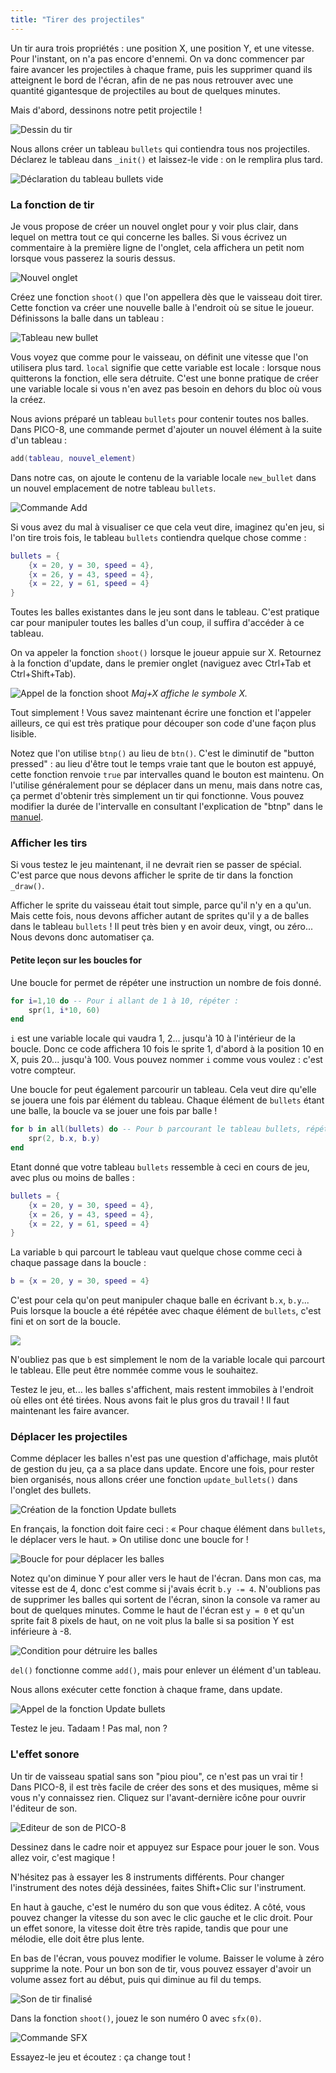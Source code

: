 ```yaml
---
title: "Tirer des projectiles"
---
```


Un tir aura trois propriétés : une position X, une position Y, et une vitesse. Pour l'instant, on n'a pas encore d'ennemi. On va donc commencer par faire avancer les projectiles à chaque frame, puis les supprimer quand ils atteignent le bord de l'écran, afin de ne pas nous retrouver avec une quantité gigantesque de projectiles au bout de quelques minutes.

Mais d'abord, dessinons notre petit projectile !

![Dessin du tir](./dessin-du-tir.png)

Nous allons créer un tableau `bullets` qui contiendra tous nos projectiles. Déclarez le tableau dans `_init()` et laissez-le vide : on le remplira plus tard.

![Déclaration du tableau bullets vide](./tableau-bullets-vide.png)

### La fonction de tir

Je vous propose de créer un nouvel onglet pour y voir plus clair, dans lequel on mettra tout ce qui concerne les balles. Si vous écrivez un commentaire à la première ligne de l'onglet, cela affichera un petit nom lorsque vous passerez la souris dessus.

![Nouvel onglet](./fonction-shoot.png)

Créez une fonction `shoot()` que l'on appellera dès que le vaisseau doit tirer. Cette fonction va créer une nouvelle balle à l'endroit où se situe le joueur. Définissons la balle dans un tableau :

![Tableau new bullet](./new-bullet.png)

Vous voyez que comme pour le vaisseau, on définit une vitesse que l'on utilisera plus tard. `local` signifie que cette variable est locale : lorsque nous quitterons la fonction, elle sera détruite. C'est une bonne pratique de créer une variable locale si vous n'en avez pas besoin en dehors du bloc où vous la créez.

Nous avions préparé un tableau `bullets` pour contenir toutes nos balles. Dans PICO-8, une commande permet d'ajouter un nouvel élément à la suite d'un tableau :

```lua
add(tableau, nouvel_element)
```

Dans notre cas, on ajoute le contenu de la variable locale `new_bullet` dans un nouvel emplacement de notre tableau `bullets`.

![Commande Add](./commande-add.png)

Si vous avez du mal à visualiser ce que cela veut dire, imaginez qu'en jeu, si l'on tire trois fois, le tableau `bullets` contiendra quelque chose comme :

```lua
bullets = {
    {x = 20, y = 30, speed = 4},
    {x = 26, y = 43, speed = 4},
    {x = 22, y = 61, speed = 4}
}
```

Toutes les balles existantes dans le jeu sont dans le tableau. C'est pratique car pour manipuler toutes les balles d'un coup, il suffira d'accéder à ce tableau.

On va appeler la fonction `shoot()` lorsque le joueur appuie sur X. Retournez à la fonction d'update, dans le premier onglet (naviguez avec Ctrl+Tab et Ctrl+Shift+Tab).

![Appel de la fonction shoot](./appel-fonction-shoot.png)
*Maj+X affiche le symbole X.*

Tout simplement ! Vous savez maintenant écrire une fonction et l'appeler ailleurs, ce qui est très pratique pour découper son code d'une façon plus lisible.

Notez que l'on utilise `btnp()` au lieu de `btn()`. C'est le diminutif de "button pressed" : au lieu d'être tout le temps vraie tant que le bouton est appuyé, cette fonction renvoie `true` par intervalles quand le bouton est maintenu. On l'utilise généralement pour se déplacer dans un menu, mais dans notre cas, ça permet d'obtenir très simplement un tir qui fonctionne. Vous pouvez modifier la durée de l'intervalle en consultant l'explication de "btnp" dans le [manuel](https://www.lexaloffle.com/pico-8.php?page=manual#main_div:~:text=btnp%20%5Bi%20%5Bp%5D%5D).

### Afficher les tirs

Si vous testez le jeu maintenant, il ne devrait rien se passer de spécial. C'est parce que nous devons afficher le sprite de tir dans la fonction `_draw()`.

Afficher le sprite du vaisseau était tout simple, parce qu'il n'y en a qu'un. Mais cette fois, nous devons afficher autant de sprites qu'il y a de balles dans le tableau `bullets` ! Il peut très bien y en avoir deux, vingt, ou zéro... Nous devons donc automatiser ça.

#### Petite leçon sur les boucles for

Une boucle for permet de répéter une instruction un nombre de fois donné.

```lua
for i=1,10 do -- Pour i allant de 1 à 10, répéter :
    spr(1, i*10, 60)
end
```

`i` est une variable locale qui vaudra 1, 2... jusqu'à 10 à l'intérieur de la boucle. Donc ce code affichera 10 fois le sprite 1, d'abord à la position 10 en X, puis 20... jusqu'à 100. Vous pouvez nommer `i` comme vous voulez : c'est votre compteur.

Une boucle for peut également parcourir un tableau. Cela veut dire qu'elle se jouera une fois par élément du tableau. Chaque élément de `bullets` étant une balle, la boucle va se jouer une fois par balle !

```lua
for b in all(bullets) do -- Pour b parcourant le tableau bullets, répéter :
    spr(2, b.x, b.y)
end
```

Etant donné que votre tableau `bullets` ressemble à ceci en cours de jeu, avec plus ou moins de balles :

```lua
bullets = {
    {x = 20, y = 30, speed = 4},
    {x = 26, y = 43, speed = 4},
    {x = 22, y = 61, speed = 4}
}
```

La variable `b` qui parcourt le tableau vaut quelque chose comme ceci à chaque passage dans la boucle :

```lua
b = {x = 20, y = 30, speed = 4}
```

C'est pour cela qu'on peut manipuler chaque balle en écrivant `b.x`, `b.y`... Puis lorsque la boucle a été répétée avec chaque élément de `bullets`, c'est fini et on sort de la boucle.

![](./boucle-for-sprite-2.png)

N'oubliez pas que `b` est simplement le nom de la variable locale qui parcourt le tableau. Elle peut être nommée comme vous le souhaitez.

Testez le jeu, et... les balles s'affichent, mais restent immobiles à l'endroit où elles ont été tirées. Nous avons fait le plus gros du travail ! Il faut maintenant les faire avancer.

### Déplacer les projectiles

Comme déplacer les balles n'est pas une question d'affichage, mais plutôt de gestion du jeu, ça a sa place dans update. Encore une fois, pour rester bien organisés, nous allons créer une fonction `update_bullets()` dans l'onglet des bullets.

![Création de la fonction Update bullets](./fonction-update-bullets.png)

En français, la fonction doit faire ceci : « Pour chaque élément dans `bullets`, le déplacer vers le haut. » On utilise donc une boucle for !

![Boucle for pour déplacer les balles](./boucle-for-deplacement-balle.png)

Notez qu'on diminue Y pour aller vers le haut de l'écran. Dans mon cas, ma vitesse est de 4, donc c'est comme si j'avais écrit `b.y -= 4`. N'oublions pas de supprimer les balles qui sortent de l'écran, sinon la console va ramer au bout de quelques minutes. Comme le haut de l'écran est `y = 0` et qu'un sprite fait 8 pixels de haut, on ne voit plus la balle si sa position Y est inférieure à -8.

![Condition pour détruire les balles](./destruction-bullets.png)

`del()` fonctionne comme `add()`, mais pour enlever un élément d'un tableau.

Nous allons exécuter cette fonction à chaque frame, dans update.

![Appel de la fonction Update bullets](./appel-update-bullets.png)

Testez le jeu. Tadaam ! Pas mal, non ?

### L'effet sonore

Un tir de vaisseau spatial sans son "piou piou", ce n'est pas un vrai tir ! Dans PICO-8, il est très facile de créer des sons et des musiques, même si vous n'y connaissez rien. Cliquez sur l'avant-dernière icône pour ouvrir l'éditeur de son.

![Editeur de son de PICO-8](./editeur-de-son.png)

Dessinez dans le cadre noir et appuyez sur Espace pour jouer le son. Vous allez voir, c'est magique !

N'hésitez pas à essayer les 8 instruments différents. Pour changer l'instrument des notes déjà dessinées, faites Shift+Clic sur l'instrument.

En haut à gauche, c'est le numéro du son que vous éditez. A côté, vous pouvez changer la vitesse du son avec le clic gauche et le clic droit. Pour un effet sonore, la vitesse doit être très rapide, tandis que pour une mélodie, elle doit être plus lente.

En bas de l'écran, vous pouvez modifier le volume. Baisser le volume à zéro supprime la note. Pour un bon son de tir, vous pouvez essayer d'avoir un volume assez fort au début, puis qui diminue au fil du temps.

![Son de tir finalisé](./son-de-tir.png)

Dans la fonction `shoot()`, jouez le son numéro 0 avec `sfx(0)`.

![Commande SFX](./sfx-0.png)

Essayez-le jeu et écoutez : ça change tout !
